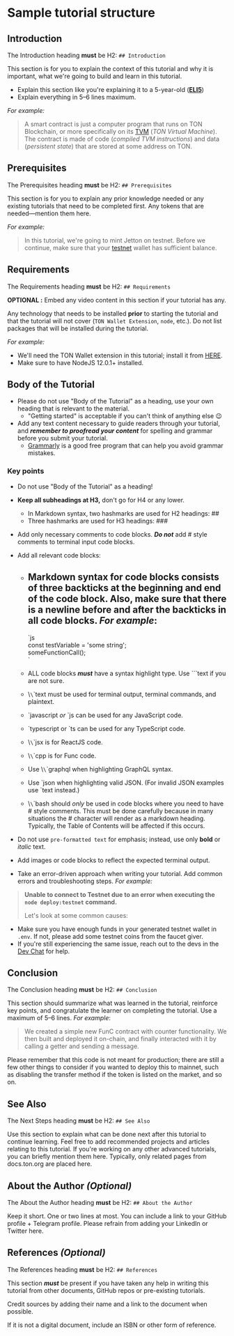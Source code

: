 # Sample tutorial structure

## Introduction

The Introduction heading **must** be H2: `## Introduction`

This section is for you to explain the context of this tutorial and why it is important, what we're going to build and learn in this tutorial.

- Explain this section like you're explaining it to a 5-year-old (**[ELI5](https://www.dictionary.com/e/slang/eli5/)**)
- Explain everything in 5–6 lines maximum.

_For example:_

> A smart contract is just a computer program that runs on TON Blockchain, or more specifically on its [TVM](/v3/documentation/tvm/tvm-overview) (_TON Virtual Machine_). The contract is made of code (_compiled TVM instructions_) and data (_persistent state_) that are stored at some address on TON.

## Prerequisites

The Prerequisites heading **must** be H2: `## Prerequisites`

This section is for you to explain any prior knowledge needed or any existing tutorials that need to be completed first. Any tokens that are needed—mention them here.

_For example:_

> In this tutorial, we're going to mint Jetton on testnet. Before we continue, make sure that your [testnet](/v3/documentation/smart-contracts/getting-started/testnet) wallet has sufficient balance.

## Requirements

The Requirements heading **must** be H2: `## Requirements`

**OPTIONAL :** Embed any video content in this section if your tutorial has any.

Any technology that needs to be installed **prior** to starting the tutorial and that the tutorial will not cover (`TON Wallet Extension`, `node`, etc.). Do not list packages that will be installed during the tutorial.

_For example:_

- We'll need the TON Wallet extension in this tutorial; install it from [HERE](https://chrome.google.com/webstore/detail/ton-wallet/nphplpgoakhhjchkkhmiggakijnkhfnd).
- Make sure to have NodeJS 12.0.1+ installed.

## Body of the Tutorial

- Please do not use "Body of the Tutorial" as a heading, use your own heading that is relevant to the material.
  - "Getting started" is acceptable if you can't think of anything else 😉
- Add any text content necessary to guide readers through your tutorial, and _**remember to proofread your content**_ for spelling and grammar before you submit your tutorial.
  - [Grammarly](http://grammarly.com) is a good free program that can help you avoid grammar mistakes.

### Key points

- Do not use "Body of the Tutorial" as a heading!

- **Keep all subheadings at H3,** don't go for H4 or any lower.
  - In Markdown syntax, two hashmarks are used for H2 headings: ##
  - Three hashmarks are used for H3 headings: ###

- Add only necessary comments to code blocks. _**Do not**_ add # style comments to terminal input code blocks.

- Add all relevant code blocks:
  - ## Markdown syntax for code blocks consists of three backticks at the beginning and end of the code block.  Also, make sure that there is a newline before and after the backticks in all code blocks. _For example_:
    \`js  
          const testVariable = 'some string';  
          someFunctionCall();  
          \`

  - ALL code blocks _**must**_ have a syntax highlight type. Use \`\`\`text if you are not sure.

  - \\`\`\`text must be used for terminal output, terminal commands, and plaintext.

  - \`javascript *or* `js can be used for any JavaScript code.

  - \`typescript or `ts can be used for any TypeScript code.

  - \\`\`\`jsx is for ReactJS code.

  - \\`\`\`cpp is for Func code.

  - Use \\`\`\`graphql when highlighting GraphQL syntax.

  - Use \`json when highlighting valid JSON. (For invalid JSON examples use \`text instead.)

  - \\`\`\`bash should _only_ be used in code blocks where you need to have # style comments. This must be done carefully because in many situations the # character will render as a markdown heading. Typically, the Table of Contents will be affected if this occurs.

- Do not use `pre-formatted text` for emphasis; instead, use only **bold** or _italic_ text.

- Add images or code blocks to reflect the expected terminal output.

- Take an error-driven approach when writing your tutorial. Add common errors and troubleshooting steps. _For example:_

> **Unable to connect to Testnet due to an error when executing the
> `node deploy:testnet` command.**
>
> Let's look at some common causes:

- Make sure you have enough funds in your generated testnet wallet in `.env`. If not, please add some testnet coins from the faucet giver.
- If you're still experiencing the same issue, reach out to the devs in the [Dev Chat](https://t.me/TonDev_eng/) for help.

>

## Conclusion

The Conclusion heading **must** be H2: `## Conclusion`

This section should summarize what was learned in the tutorial, reinforce key points, and congratulate the learner on completing the tutorial. Use a maximum of 5–6 lines.
_For example_:

> We created a simple new FunC contract with counter functionality. We then built and deployed it on-chain, and finally interacted with it by calling a getter and sending a message.

Please remember that this code is not meant for production; there are still a few other things to consider if you wanted to deploy this to mainnet, such as disabling the transfer method if the token is listed on the market, and so on.

>

## See Also

The Next Steps heading **must** be H2: `## See Also`

Use this section to explain what can be done next after this tutorial to continue learning.
Feel free to add recommended projects and articles relating to this tutorial.
If you're working on any other advanced tutorials, you can briefly mention them here.
Typically, only related pages from docs.ton.org are placed here.

## About the Author _(Optional)_

The About the Author heading **must** be H2: `## About the Author`

Keep it short. One or two lines at most. You can include a link to your GitHub profile + Telegram profile. Please refrain from adding your LinkedIn or Twitter here.

## References _(Optional)_

The References heading **must** be H2: `## References`

This section _**must**_ be present if you have taken any help in writing this tutorial from other documents, GitHub repos or pre-existing tutorials.

Credit sources by adding their name and a link to the document when possible.

If it is not a digital document, include an ISBN or other form of reference.
